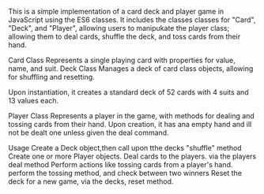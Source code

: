 This is a simple implementation of a card deck and player game in JavaScript using the ES6 classes.
It includes the classes classes for "Card", "Deck", and "Player", allowing users to manipukate the player class; allowing them to deal cards, shuffle the deck, and toss cards from their hand.

Card Class
Represents a single playing card with properties for value, name, and suit.
Deck Class
Manages a deck of card class objects, allowing for shuffling and resetting.

Upon instantiation, it creates a standard deck of 52 cards with 4 suits and 13 values each.

Player Class
Represents a player in the game, with methods for dealing and tossing cards from their hand.
Upon creation, it has ana empty hand and ill not be dealt one unless given the deal command.


Usage
Create a Deck object,then call upon tthe decks "shuffle" method
Create one or more Player objects.
Deal cards to the players. via the players deal method
Perform actions like tossing cards from a player's hand. perform the tossing method, and check between two winners
Reset the deck for a new game, via the decks, reset method.
